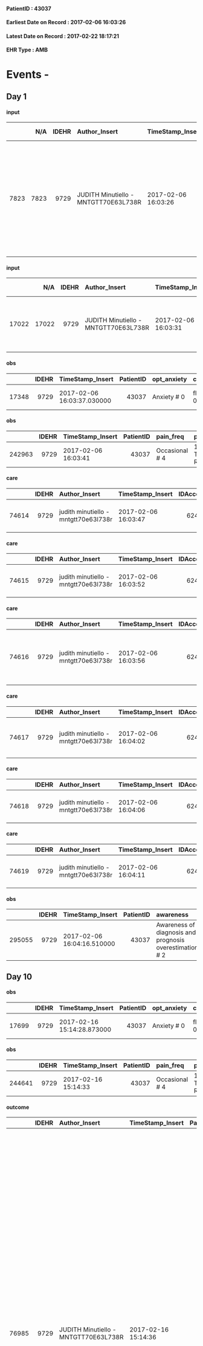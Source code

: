 
#### PatientID : 43037
#### Earliest Date on Record : 2017-02-06 16:03:26
#### Latest Date on Record : 2017-02-22 18:17:21
#### EHR Type : AMB

# Events - 

## Day 1

#### input
|      |    N/A |   IDEHR | Author_Insert                        | TimeStamp_Insert    |   IDAccess | EHRType   |   PatientID |   IDDigitalSignDocument | persone_vicine   |   Unnamed: 0_y |   IDANAMNESI_MED |   Non_Rilevabile_y | Note_Non_Rilevabile_y   | opt_consapevolezza                                      | diagnosis                                                                                                                                                      |
|-----:|-------:|--------:|:-------------------------------------|:--------------------|-----------:|:----------|------------:|------------------------:|:-----------------|---------------:|-----------------:|-------------------:|:------------------------|:--------------------------------------------------------|:---------------------------------------------------------------------------------------------------------------------------------------------------------------|
| 7823 |   7823 |    9729 | JUDITH Minutiello - MNTGTT70E63L738R | 2017-02-06 16:03:26 |      62437 | AMB       |       43037 |                  640767 | N/A              |          10209 |             5894 |                  0 | NR                      | Awareness of diagnosis and prognosis overestimation # 3 | marzo 2016 diagnosi di coriocarcinoma con addensamento lobo polmonare sup. dx e versamento pleurico omolaterale. Effettuato talcaggio pleurico e iniziata CT . |

#### input
|       |    N/A |   IDEHR | Author_Insert                        | TimeStamp_Insert    |   IDAccess | EHRType   |   PatientID |   IDDigitalSignDocument | persone_vicine   |   Unnamed: 0_y.1 |   IDDIAGNOSI_ICD |   Non_Rilevabile_y.1 | Note_Non_Rilevabile_y.1   | I_ICD                                                         | II_ICD                                           | III_ICD                                                                            | IV_ICD                                                             | V_ICD                                                        | I_Anno   | II_Anno   | III_Anno   | IV_Anno   | They go   | I_Mese   |
|------:|-------:|--------:|:-------------------------------------|:--------------------|-----------:|:----------|------------:|------------------------:|:-----------------|-----------------:|-----------------:|---------------------:|:--------------------------|:--------------------------------------------------------------|:-------------------------------------------------|:-----------------------------------------------------------------------------------|:-------------------------------------------------------------------|:-------------------------------------------------------------|:---------|:----------|:-----------|:----------|:----------|:---------|
| 17022 |  17022 |    9729 | JUDITH Minutiello - MNTGTT70E63L738R | 2017-02-06 16:03:31 |      62437 | AMB       |       43037 |                  640768 | N/A              |             2583 |             2583 |                    0 | NR                        | 1991 - Altri tumori maligni senza indicazione della sede#2992 | 1970 - Tumori maligni secondari del polmone#2148 | 1961 - Tumori maligni secondari e non specificati dei linfonodi intratoracici#2141 | 1983 - Tumori maligni secondari di encefalo e midollo spinale#2160 | 41511 - Embolia polmonare e infarto polmonare iatrogeni#2577 | 2016#56  | 2016#56   | 2016#56    | 2016#56   | 2017#57   | 03#03    |

#### obs
|       |   IDEHR | TimeStamp_Insert           |   PatientID | opt_anxiety   | chk_eloquence     | asthenia     | dyspnoea                  | body_temp    | agitation_behavior_freq   | mood                | cognitive_state   |
|------:|--------:|:---------------------------|------------:|:--------------|:------------------|:-------------|:--------------------------|:-------------|:--------------------------|:--------------------|:------------------|
| 17348 |    9729 | 2017-02-06 16:03:37.030000 |       43037 | Anxiety # 0   | fluent speech # 0 | Moderate # 2 | applicant mild strain # 6 | Apyrexia # 0 | quiet # 0                 | demoralization # 03 | Polished # 2      |

#### obs
|        |   IDEHR | TimeStamp_Insert    |   PatientID | pain_freq      | pain_relief              |
|-------:|--------:|:--------------------|------------:|:---------------|:-------------------------|
| 242963 |    9729 | 2017-02-06 16:03:41 |       43037 | Occasional # 4 | 100% - Total Relief # 10 |

#### care
|       |   IDEHR | Author_Insert                        | TimeStamp_Insert    |   IDAccess | EHRType   |   PatientID |   IDTERAPIE_OUTPAT_VIDAS |   ds_dose | opt_via_di_somm   | ds_ora   | dt_data_inizio      |   opt_pregressa |   opt_somm_terapia |   opt_estemporanea |   opt_termina |   opt_somm_in_pompa | opt_farmaco                                  |
|------:|--------:|:-------------------------------------|:--------------------|-----------:|:----------|------------:|-------------------------:|----------:|:------------------|:---------|:--------------------|----------------:|-------------------:|-------------------:|--------------:|--------------------:|:---------------------------------------------|
| 74614 |    9729 | judith minutiello - mntgtt70e63l738r | 2017-02-06 16:03:47 |      62437 | amb       |       43037 |                    52232 |         1 | oral # 0 = 0      | 08 # 8   | 2017-02-06 00:00:00 |               0 |                  0 |                  0 |             0 |                   0 | rabeprazole (20 mg cps rabeprazole rm) # 978 |

#### care
|       |   IDEHR | Author_Insert                        | TimeStamp_Insert    |   IDAccess | EHRType   |   PatientID |   IDTERAPIE_OUTPAT_VIDAS |   ds_dose | opt_via_di_somm   | ds_ora   | dt_data_inizio      |   opt_pregressa |   opt_somm_terapia |   opt_estemporanea |   opt_termina |   opt_somm_in_pompa | opt_farmaco                                     |
|------:|--------:|:-------------------------------------|:--------------------|-----------:|:----------|------------:|-------------------------:|----------:|:------------------|:---------|:--------------------|----------------:|-------------------:|-------------------:|--------------:|--------------------:|:------------------------------------------------|
| 74615 |    9729 | judith minutiello - mntgtt70e63l738r | 2017-02-06 16:03:52 |      62437 | amb       |       43037 |                    52233 |       128 | oral # 0 = 0      | 08 # 8   | 2017-02-06 00:00:00 |               0 |                  0 |                  0 |             0 |                   0 | dexamethasone (0.2% soldesam os gtt gtt) # 1446 |

#### care
|       |   IDEHR | Author_Insert                        | TimeStamp_Insert    |   IDAccess | EHRType   |   PatientID |   IDTERAPIE_OUTPAT_VIDAS |   ds_dose | opt_via_di_somm   | ds_ora                                 | dt_data_inizio      |   opt_pregressa |   opt_somm_terapia |   opt_estemporanea |   opt_termina |   opt_somm_in_pompa | opt_farmaco                                    |
|------:|--------:|:-------------------------------------|:--------------------|-----------:|:----------|------------:|-------------------------:|----------:|:------------------|:---------------------------------------|:--------------------|----------------:|-------------------:|-------------------:|--------------:|--------------------:|:-----------------------------------------------|
| 74616 |    9729 | judith minutiello - mntgtt70e63l738r | 2017-02-06 16:03:56 |      62437 | amb       |       43037 |                    52234 |        20 | oral # 0 = 0      | 08 # 8; 15 # 15; 22 # 22; # 24 in need | 2017-02-06 00:00:00 |               0 |                  0 |                  0 |             0 |                   0 | tramadol (contramal os gtt 100 mg / ml) # 1691 |

#### care
|       |   IDEHR | Author_Insert                        | TimeStamp_Insert    |   IDAccess | EHRType   |   PatientID |   IDTERAPIE_OUTPAT_VIDAS |   ds_dose | opt_via_di_somm   | ds_ora          | dt_data_inizio      |   opt_pregressa |   opt_somm_terapia |   opt_estemporanea |   opt_termina |   opt_somm_in_pompa | opt_farmaco                                    |
|------:|--------:|:-------------------------------------|:--------------------|-----------:|:----------|------------:|-------------------------:|----------:|:------------------|:----------------|:--------------------|----------------:|-------------------:|-------------------:|--------------:|--------------------:|:-----------------------------------------------|
| 74617 |    9729 | judith minutiello - mntgtt70e63l738r | 2017-02-06 16:04:02 |      62437 | amb       |       43037 |                    52235 |         1 | oral # 0 = 0      | 08 # 8; 20 # 20 | 2017-02-06 00:00:00 |               0 |                  0 |                  0 |             0 |                   0 | bisoprolol (bisoprolol 1.25 mg tablets) # 1256 |

#### care
|       |   IDEHR | Author_Insert                        | TimeStamp_Insert    |   IDAccess | EHRType   |   PatientID |   IDTERAPIE_OUTPAT_VIDAS |   ds_dose | opt_via_di_somm        | ds_ora   | dt_data_inizio      |   opt_pregressa |   opt_somm_terapia |   opt_estemporanea |   opt_termina |   opt_somm_in_pompa | opt_farmaco                          |
|------:|--------:|:-------------------------------------|:--------------------|-----------:|:----------|------------:|-------------------------:|----------:|:-----------------------|:---------|:--------------------|----------------:|-------------------:|-------------------:|--------------:|--------------------:|:-------------------------------------|
| 74618 |    9729 | judith minutiello - mntgtt70e63l738r | 2017-02-06 16:04:06 |      62437 | amb       |       43037 |                    52236 |         1 | subcutaneously # 3 = 3 | 20 # 20  | 2017-02-06 00:00:00 |               0 |                  0 |                  0 |             0 |                   0 | lovenox® (t clexane 6,000 iu) # 1135 |

#### care
|       |   IDEHR | Author_Insert                        | TimeStamp_Insert    |   IDAccess | EHRType   |   PatientID |   IDTERAPIE_OUTPAT_VIDAS |   ds_dose | opt_via_di_somm        | ds_ora   | dt_data_inizio      |   opt_pregressa |   opt_somm_terapia |   opt_estemporanea |   opt_termina |   opt_somm_in_pompa | opt_farmaco                          |
|------:|--------:|:-------------------------------------|:--------------------|-----------:|:----------|------------:|-------------------------:|----------:|:-----------------------|:---------|:--------------------|----------------:|-------------------:|-------------------:|--------------:|--------------------:|:-------------------------------------|
| 74619 |    9729 | judith minutiello - mntgtt70e63l738r | 2017-02-06 16:04:11 |      62437 | amb       |       43037 |                    52237 |         1 | subcutaneously # 3 = 3 | 08 # 8   | 2017-02-06 00:00:00 |               0 |                  0 |                  0 |             0 |                   0 | lovenox® (t clexane 8,000 iu) # 1136 |

#### obs
|        |   IDEHR | TimeStamp_Insert           |   PatientID | awareness                                               |
|-------:|--------:|:---------------------------|------------:|:--------------------------------------------------------|
| 295055 |    9729 | 2017-02-06 16:04:16.510000 |       43037 | Awareness of diagnosis and prognosis overestimation # 2 |


## Day 10

#### obs
|       |   IDEHR | TimeStamp_Insert           |   PatientID | opt_anxiety   | chk_eloquence     | asthenia     | dyspnoea                  | body_temp    | agitation_behavior_freq   | mood                | cognitive_state   |
|------:|--------:|:---------------------------|------------:|:--------------|:------------------|:-------------|:--------------------------|:-------------|:--------------------------|:--------------------|:------------------|
| 17699 |    9729 | 2017-02-16 15:14:28.873000 |       43037 | Anxiety # 0   | fluent speech # 0 | Moderate # 2 | applicant mild strain # 6 | Apyrexia # 0 | quiet # 0                 | demoralization # 03 | Polished # 2      |

#### obs
|        |   IDEHR | TimeStamp_Insert    |   PatientID | pain_freq      | pain_relief              |
|-------:|--------:|:--------------------|------------:|:---------------|:-------------------------|
| 244641 |    9729 | 2017-02-16 15:14:33 |       43037 | Occasional # 4 | 100% - Total Relief # 10 |

#### outcome
|       |   IDEHR | Author_Insert                        | TimeStamp_Insert    |   PatientID |   IDDigitalSignDocument |   IDPAI_VIDAS | opt_problem                                            |   opt_problem_num | opt_obiettivo                                                                                              |   opt_obiettivo_num | ds_note                                | opt_stato_problema   |   opt_stato_problema_num | opt_interventi                                                                                                                                                                                                                                                                                                                                                                                                                                                                                                                                                                                                                           |   opt_interventi_num |
|------:|--------:|:-------------------------------------|:--------------------|------------:|------------------------:|--------------:|:-------------------------------------------------------|------------------:|:-----------------------------------------------------------------------------------------------------------|--------------------:|:---------------------------------------|:---------------------|-------------------------:|:-----------------------------------------------------------------------------------------------------------------------------------------------------------------------------------------------------------------------------------------------------------------------------------------------------------------------------------------------------------------------------------------------------------------------------------------------------------------------------------------------------------------------------------------------------------------------------------------------------------------------------------------|---------------------:|
| 76985 |    9729 | JUDITH Minutiello - MNTGTT70E63L738R | 2017-02-16 15:14:36 |       43037 |                  653575 |         79183 | Alteration or risk of impairment of lung function # 26 |                 3 | The patient will not present symptoms that will reduce QoL (epistaxis, cough, hemoptysis, hemoptysis) # 45 |                   4 | already present gaseous oxygen at home | Open Problem # 1     |                        1 | Implementation PAI - Administer drugs correctly according to prescription # 276; Implementation of PAI - Evaluate the effectiveness of drug administration # 277; Implementation of PAI - Therapeutic adjustment # 275; Informative - Inform the patient / caregiver on the prevailing signs and symptoms # 281; Informative - Inform the patient / caregiver about the need to reduce the conscience to maintain the QoL if the symptom becomes refractory # 282; Educational - Educate the caregiver / patient to the recognition / treatment of the symptom # 280; Counseling - Sharing with the caregiver the path therapeutic # 279 |                    4 |

#### care
|       |   IDEHR | Author_Insert                        | TimeStamp_Insert    |   IDAccess | EHRType   |   PatientID |   IDTERAPIE_OUTPAT_VIDAS | ds_dose             | opt_via_di_somm   | ds_ora       | dt_data_inizio      |   opt_pregressa |   opt_somm_terapia |   opt_estemporanea |   opt_termina |   opt_somm_in_pompa | opt_farmaco                                           | Note_al_bisogno     |
|------:|--------:|:-------------------------------------|:--------------------|-----------:|:----------|------------:|-------------------------:|:--------------------|:------------------|:-------------|:--------------------|----------------:|-------------------:|-------------------:|--------------:|--------------------:|:------------------------------------------------------|:--------------------|
| 75977 |    9729 | judith minutiello - mntgtt70e63l738r | 2017-02-16 15:14:43 |      63818 | amb       |       43037 |                    53595 | 2019-01-02 00:00:00 | oral # 0 = 0      | at need # 24 | 2017-02-16 00:00:00 |               0 |                  0 |                  0 |             0 |                   0 | morphine sulfate (10 mg oramorph 5 ml flac os) # 1604 | if crisis dyspnoeic |

#### care
|       |   IDEHR | Author_Insert                        | TimeStamp_Insert    |   IDAccess | EHRType   |   PatientID |   IDTERAPIE_OUTPAT_VIDAS |   ds_dose | opt_via_di_somm   | ds_ora                        | dt_data_inizio      |   opt_pregressa |   opt_somm_terapia |   opt_estemporanea |   opt_termina |   opt_somm_in_pompa | opt_farmaco                                    |
|------:|--------:|:-------------------------------------|:--------------------|-----------:|:----------|------------:|-------------------------:|----------:|:------------------|:------------------------------|:--------------------|----------------:|-------------------:|-------------------:|--------------:|--------------------:|:-----------------------------------------------|
| 75978 |    9729 | judith minutiello - mntgtt70e63l738r | 2017-02-16 15:14:47 |      63818 | amb       |       43037 |                    53596 |        20 | oral # 0 = 0      | 08 # 8; 22 # 22; # 24 in need | 2017-02-06 00:00:00 |               0 |                  0 |                  0 |             0 |                   0 | tramadol (contramal os gtt 100 mg / ml) # 1691 |

#### care
|       |   IDEHR | Author_Insert                        | TimeStamp_Insert    |   IDAccess | EHRType   |   PatientID |   IDTERAPIE_OUTPAT_VIDAS |   ds_dose | opt_via_di_somm        | ds_ora   | dt_data_inizio      |   opt_pregressa |   opt_somm_terapia |   opt_estemporanea |   opt_termina |   opt_somm_in_pompa | opt_farmaco                          |
|------:|--------:|:-------------------------------------|:--------------------|-----------:|:----------|------------:|-------------------------:|----------:|:-----------------------|:---------|:--------------------|----------------:|-------------------:|-------------------:|--------------:|--------------------:|:-------------------------------------|
| 75979 |    9729 | judith minutiello - mntgtt70e63l738r | 2017-02-16 15:14:52 |      63818 | amb       |       43037 |                    53597 |         1 | subcutaneously # 3 = 3 | 08 # 8   | 2017-02-06 00:00:00 |               0 |                  0 |                  0 |             1 |                   0 | lovenox® (t clexane 8,000 iu) # 1136 |

#### care
|       |   IDEHR | Author_Insert                        | TimeStamp_Insert    |   IDAccess | EHRType   |   PatientID |   IDTERAPIE_OUTPAT_VIDAS |   ds_dose | opt_via_di_somm        | ds_ora          | dt_data_inizio      |   opt_pregressa |   opt_somm_terapia |   opt_estemporanea |   opt_termina |   opt_somm_in_pompa | opt_farmaco                          |
|------:|--------:|:-------------------------------------|:--------------------|-----------:|:----------|------------:|-------------------------:|----------:|:-----------------------|:----------------|:--------------------|----------------:|-------------------:|-------------------:|--------------:|--------------------:|:-------------------------------------|
| 75980 |    9729 | judith minutiello - mntgtt70e63l738r | 2017-02-16 15:14:56 |      63818 | amb       |       43037 |                    53598 |         1 | subcutaneously # 3 = 3 | 20 20 #, 08 # 8 | 2017-02-06 00:00:00 |               0 |                  0 |                  0 |             0 |                   0 | lovenox® (t clexane 6,000 iu) # 1135 |


## Day 11

#### care
|       |   IDEHR | Author_Insert                    | TimeStamp_Insert    | EHRType   |   PatientID |   IDGESTIONE_AUSILI |   opt_annulla_consegna | dt_Ric_consegna     | opt_ausilio                   |
|------:|--------:|:---------------------------------|:--------------------|:----------|------------:|--------------------:|-----------------------:|:--------------------|:------------------------------|
| 17168 |    9366 | merullo elisa - mrllse87e66d969r | 2017-02-17 15:50:55 | amb       |       43037 |               17099 |                      0 | 2017-02-17 00:00:00 | upside stabilizer for wc # 20 |

#### input
|      |    N/A |   Unnamed: 0_x |   IDANAMNESI_INF |   IDEHR | Author_Insert                             | TimeStamp_Insert           |   IDAccess | EHRType   |   PatientID |   IDDigitalSignDocument |   Non_Rilevabile_x | Note_Non_Rilevabile_x   | perc_salute                                                                                                      | Perception             | persone_vicine   | Caregiver                                       |
|-----:|-------:|---------------:|-----------------:|--------:|:------------------------------------------|:---------------------------|-----------:|:----------|------------:|------------------------:|-------------------:|:------------------------|:-----------------------------------------------------------------------------------------------------------------|:-----------------------|:-----------------|:------------------------------------------------|
| 3225 |   3225 |           3607 |             4392 |    9729 | CARMAGNOLA MARIA LUISA - CRMMLS59L45F205K | 2017-02-17 15:54:18.390000 |      63980 | AMB       |       43037 |                  655085 |                  0 | NR                      | perdit√ † Performance # 0; increased dell'affaticabilit√ † # 2; increased asthenia # 3; # 4 episodes of wheezing | concern for health # 0 | N/A              | 17 / 02si delivery guarding February and March. |

#### obs
|       |   IDEHR | TimeStamp_Insert           |   PatientID | personal_hygiene   | urine_elimination   | mobility      | asthenia   | dyspnoea        | motor_performance                                                                           | mood                            | diet     | feces_elimination   | consumption_help   |
|------:|--------:|:---------------------------|------------:|:-------------------|:--------------------|:--------------|:-----------|:----------------|:--------------------------------------------------------------------------------------------|:--------------------------------|:---------|:--------------------|:-------------------|
| 61530 |    9729 | 2017-02-17 15:54:22.030000 |       43037 | With help # 2      | Independent # 0     | With help # 2 | light # 0  | mild strain # 1 | 50% - Patient requiring frequent medical care and pu√≤ pi√π stay up for 50% of the day # 05 | helplessness # 10; sadness # 11 | Free # 0 | Independent # 0     | Independent # 0    |

#### obs
|        |   IDEHR | TimeStamp_Insert    |   PatientID | pain_freq      | pain_relief              |
|-------:|--------:|:--------------------|------------:|:---------------|:-------------------------|
| 244845 |    9729 | 2017-02-17 15:54:26 |       43037 | Occasional # 4 | 100% - Total Relief # 10 |

#### outcome
|       |   IDEHR | Author_Insert                             | TimeStamp_Insert    |   PatientID |   IDDigitalSignDocument |   IDPAI_VIDAS | opt_problem                                                                                                                                 |   opt_problem_num | opt_obiettivo                                                  |   opt_obiettivo_num | opt_stato_problema   |   opt_stato_problema_num | opt_interventi                                                  |   opt_interventi_num |
|------:|--------:|:------------------------------------------|:--------------------|------------:|------------------------:|--------------:|:--------------------------------------------------------------------------------------------------------------------------------------------|------------------:|:---------------------------------------------------------------|--------------------:|:---------------------|-------------------------:|:----------------------------------------------------------------|---------------------:|
| 77242 |    9729 | CARMAGNOLA MARIA LUISA - CRMMLS59L45F205K | 2017-02-17 15:54:29 |       43037 |                  655088 |         79441 | Decisional conflict, secondary to a knowledge deficit, related to clinical, therapeutic, prognostic and / or lack of coping of patient # 35 |                 4 | The patient and / or caregiver will make informed choices # 80 |                   4 | Open Problem # 1     |                        1 | professional activation - Activation request Psychologist # 706 |                    4 |

#### outcome
|       |   IDEHR | Author_Insert                             | TimeStamp_Insert    |   PatientID |   IDDigitalSignDocument |   IDPAI_VIDAS | opt_problem          |   opt_problem_num | opt_obiettivo                                                                                              |   opt_obiettivo_num | opt_stato_problema   |   opt_stato_problema_num | opt_interventi                                                                                                                                                   |   opt_interventi_num |
|------:|--------:|:------------------------------------------|:--------------------|------------:|------------------------:|--------------:|:---------------------|------------------:|:-----------------------------------------------------------------------------------------------------------|--------------------:|:---------------------|-------------------------:|:-----------------------------------------------------------------------------------------------------------------------------------------------------------------|---------------------:|
| 77243 |    9729 | CARMAGNOLA MARIA LUISA - CRMMLS59L45F205K | 2017-02-17 15:54:32 |       43037 |                  655089 |         79442 | Alteration hive # 33 |                 4 | The patient acquisir√ † ¬ † awareness about the factors that contribute to the alteration of the hive # 66 |                   4 | Open Problem # 1     |                        1 | Information - Information on the factors that lead to the alteration of the hive # 550; Information - Inform the patient / caregiver on possible solutions # 551 |                    4 |

#### outcome
|       |   IDEHR | Author_Insert                             | TimeStamp_Insert    |   PatientID |   IDDigitalSignDocument |   IDPAI_VIDAS | opt_problem                                                            |   opt_problem_num | opt_obiettivo                                               |   opt_obiettivo_num | opt_stato_problema   |   opt_stato_problema_num | opt_interventi                                                                                                                                                                                                                                                                                                                                                                          |   opt_interventi_num |
|------:|--------:|:------------------------------------------|:--------------------|------------:|------------------------:|--------------:|:-----------------------------------------------------------------------|------------------:|:------------------------------------------------------------|--------------------:|:---------------------|-------------------------:|:----------------------------------------------------------------------------------------------------------------------------------------------------------------------------------------------------------------------------------------------------------------------------------------------------------------------------------------------------------------------------------------|---------------------:|
| 77244 |    9729 | CARMAGNOLA MARIA LUISA - CRMMLS59L45F205K | 2017-02-17 15:54:35 |       43037 |                  655090 |         79443 | Alteration of comfort associated with chronic pain and / or acute # 29 |                 2 | The patient riferir√ † ¬ † a satisfactory pain control # 56 |                   1 | Open Problem # 1     |                        1 | Implementation of the IAP - Therapeutic adjustment # 441; Implementation of the IAP - Evaluation of the efficacy of the drug administration # 443; Implementation of the IAP - Administer the drugs correctly according to the prescription # 442; Counseling - Sharing with the patient the therapeutic path # 444; Counseling - Sharing with the caregiver the therapeutic path # 445 |                    4 |

#### outcome
|       |   IDEHR | Author_Insert                             | TimeStamp_Insert    |   PatientID |   IDDigitalSignDocument |   IDPAI_VIDAS | opt_problem                                            |   opt_problem_num | opt_obiettivo                                                                                              |   opt_obiettivo_num | ds_note                                | opt_stato_problema   |   opt_stato_problema_num | opt_interventi                                                                                                                                                                                                                                                                                                                                                                                                                                                                                                                                                                                                                           |   opt_interventi_num |
|------:|--------:|:------------------------------------------|:--------------------|------------:|------------------------:|--------------:|:-------------------------------------------------------|------------------:|:-----------------------------------------------------------------------------------------------------------|--------------------:|:---------------------------------------|:---------------------|-------------------------:|:-----------------------------------------------------------------------------------------------------------------------------------------------------------------------------------------------------------------------------------------------------------------------------------------------------------------------------------------------------------------------------------------------------------------------------------------------------------------------------------------------------------------------------------------------------------------------------------------------------------------------------------------|---------------------:|
| 77245 |    9729 | CARMAGNOLA MARIA LUISA - CRMMLS59L45F205K | 2017-02-17 15:54:38 |       43037 |                  655091 |         79444 | Alteration or risk of impairment of lung function # 26 |                 3 | The patient will not present symptoms that will reduce QoL (epistaxis, cough, hemoptysis, hemoptysis) # 45 |                   4 | already present gaseous oxygen at home | Open Problem # 1     |                        1 | Implementation PAI - Administer drugs correctly according to prescription # 276; Implementation of PAI - Evaluate the effectiveness of drug administration # 277; Implementation of PAI - Therapeutic adjustment # 275; Informative - Inform the patient / caregiver on the prevailing signs and symptoms # 281; Informative - Inform the patient / caregiver about the need to reduce the conscience to maintain the QoL if the symptom becomes refractory # 282; Educational - Educate the caregiver / patient to the recognition / treatment of the symptom # 280; Counseling - Sharing with the caregiver the path therapeutic # 279 |                    4 |


## Day 14

#### care
|       |   IDEHR | Author_Insert                           | TimeStamp_Insert    | EHRType   |   PatientID |   IDGESTIONE_AUSILI |   ds_ncons |   opt_annulla_consegna | dt_Ric_consegna     | dt_ric_cons_forn    | opt_ausilio                   |
|------:|--------:|:----------------------------------------|:--------------------|:----------|------------:|--------------------:|-----------:|-----------------------:|:--------------------|:--------------------|:------------------------------|
| 17207 |    9366 | martinoli massimo l. - mrtmsm69t31f205t | 2017-02-20 11:58:09 | amb       |       43037 |               17138 |      29774 |                      0 | 2017-02-17 00:00:00 | 2017-02-20 00:00:00 | upside stabilizer for wc # 20 |


## Day 15

#### obs
|       |   IDEHR | TimeStamp_Insert           |   PatientID | personal_hygiene   | urine_elimination   | mobility      | asthenia   | dyspnoea        | motor_performance                                                                           | mood                            | diet     | feces_elimination   | consumption_help   |
|------:|--------:|:---------------------------|------------:|:-------------------|:--------------------|:--------------|:-----------|:----------------|:--------------------------------------------------------------------------------------------|:--------------------------------|:---------|:--------------------|:-------------------|
| 61687 |    9729 | 2017-02-20 17:23:19.397000 |       43037 | With help # 2      | Independent # 0     | With help # 2 | light # 0  | mild strain # 1 | 50% - Patient requiring frequent medical care and pu√≤ pi√π stay up for 50% of the day # 05 | helplessness # 10; sadness # 11 | Free # 0 | Independent # 0     | Independent # 0    |

#### obs
|        |   IDEHR | TimeStamp_Insert    |   PatientID | pain_freq      | pain_relief   |
|-------:|--------:|:--------------------|------------:|:---------------|:--------------|
| 245294 |    9729 | 2017-02-20 17:23:22 |       43037 | Occasional # 4 | 80% # 8       |

#### outcome
|       |   IDEHR | Author_Insert                             | TimeStamp_Insert    |   PatientID |   IDDigitalSignDocument |   IDPAI_VIDAS | opt_problem                                            |   opt_problem_num | opt_obiettivo                                                                                              |   opt_obiettivo_num | ds_note                                | opt_stato_problema   |   opt_stato_problema_num | opt_interventi                                                                                                                                                                                                                                                                                                                                                                                                                                                                                                                                                                                                                           |   opt_interventi_num |
|------:|--------:|:------------------------------------------|:--------------------|------------:|------------------------:|--------------:|:-------------------------------------------------------|------------------:|:-----------------------------------------------------------------------------------------------------------|--------------------:|:---------------------------------------|:---------------------|-------------------------:|:-----------------------------------------------------------------------------------------------------------------------------------------------------------------------------------------------------------------------------------------------------------------------------------------------------------------------------------------------------------------------------------------------------------------------------------------------------------------------------------------------------------------------------------------------------------------------------------------------------------------------------------------|---------------------:|
| 77675 |    9729 | CARMAGNOLA MARIA LUISA - CRMMLS59L45F205K | 2017-02-20 17:23:25 |       43037 |                  658253 |         79881 | Alteration or risk of impairment of lung function # 26 |                 3 | The patient will not present symptoms that will reduce QoL (epistaxis, cough, hemoptysis, hemoptysis) # 45 |                   4 | already present gaseous oxygen at home | Open Problem # 1     |                        1 | Implementation PAI - Administer drugs correctly according to prescription # 276; Implementation of PAI - Evaluate the effectiveness of drug administration # 277; Implementation of PAI - Therapeutic adjustment # 275; Informative - Inform the patient / caregiver on the prevailing signs and symptoms # 281; Informative - Inform the patient / caregiver about the need to reduce the conscience to maintain the QoL if the symptom becomes refractory # 282; Educational - Educate the caregiver / patient to the recognition / treatment of the symptom # 280; Counseling - Sharing with the caregiver the path therapeutic # 279 |                    4 |

#### outcome
|       |   IDEHR | Author_Insert                             | TimeStamp_Insert    |   PatientID |   IDDigitalSignDocument |   IDPAI_VIDAS | opt_problem                                                            |   opt_problem_num | opt_obiettivo                                               |   opt_obiettivo_num | opt_stato_problema   |   opt_stato_problema_num | opt_interventi                                                                                                                                                                                                                                                                                                                                                                          |   opt_interventi_num |
|------:|--------:|:------------------------------------------|:--------------------|------------:|------------------------:|--------------:|:-----------------------------------------------------------------------|------------------:|:------------------------------------------------------------|--------------------:|:---------------------|-------------------------:|:----------------------------------------------------------------------------------------------------------------------------------------------------------------------------------------------------------------------------------------------------------------------------------------------------------------------------------------------------------------------------------------|---------------------:|
| 77676 |    9729 | CARMAGNOLA MARIA LUISA - CRMMLS59L45F205K | 2017-02-20 17:23:28 |       43037 |                  658254 |         79882 | Alteration of comfort associated with chronic pain and / or acute # 29 |                 2 | The patient riferir√ † ¬ † a satisfactory pain control # 56 |                   1 | Open Problem # 1     |                        1 | Implementation of the IAP - Therapeutic adjustment # 441; Implementation of the IAP - Evaluation of the efficacy of the drug administration # 443; Implementation of the IAP - Administer the drugs correctly according to the prescription # 442; Counseling - Sharing with the patient the therapeutic path # 444; Counseling - Sharing with the caregiver the therapeutic path # 445 |                    4 |

#### outcome
|       |   IDEHR | Author_Insert                             | TimeStamp_Insert    |   PatientID |   IDDigitalSignDocument |   IDPAI_VIDAS | opt_problem          |   opt_problem_num | opt_obiettivo                                                                                              |   opt_obiettivo_num | opt_stato_problema   |   opt_stato_problema_num | opt_interventi                                                                                                                                                   |   opt_interventi_num |
|------:|--------:|:------------------------------------------|:--------------------|------------:|------------------------:|--------------:|:---------------------|------------------:|:-----------------------------------------------------------------------------------------------------------|--------------------:|:---------------------|-------------------------:|:-----------------------------------------------------------------------------------------------------------------------------------------------------------------|---------------------:|
| 77677 |    9729 | CARMAGNOLA MARIA LUISA - CRMMLS59L45F205K | 2017-02-20 17:23:31 |       43037 |                  658255 |         79883 | Alteration hive # 33 |                 4 | The patient acquisir√ † ¬ † awareness about the factors that contribute to the alteration of the hive # 66 |                   4 | closed Problem # 2   |                        2 | Information - Information on the factors that lead to the alteration of the hive # 550; Information - Inform the patient / caregiver on possible solutions # 551 |                    4 |

#### outcome
|       |   IDEHR | Author_Insert                             | TimeStamp_Insert    |   PatientID |   IDDigitalSignDocument |   IDPAI_VIDAS | opt_problem                                                                                                                                 |   opt_problem_num | opt_obiettivo                                                  |   opt_obiettivo_num | opt_stato_problema   |   opt_stato_problema_num | opt_interventi                                                  |   opt_interventi_num |
|------:|--------:|:------------------------------------------|:--------------------|------------:|------------------------:|--------------:|:--------------------------------------------------------------------------------------------------------------------------------------------|------------------:|:---------------------------------------------------------------|--------------------:|:---------------------|-------------------------:|:----------------------------------------------------------------|---------------------:|
| 77678 |    9729 | CARMAGNOLA MARIA LUISA - CRMMLS59L45F205K | 2017-02-20 17:23:33 |       43037 |                  658256 |         79884 | Decisional conflict, secondary to a knowledge deficit, related to clinical, therapeutic, prognostic and / or lack of coping of patient # 35 |                 4 | The patient and / or caregiver will make informed choices # 80 |                   4 | Open Problem # 1     |                        1 | professional activation - Activation request Psychologist # 706 |                    4 |

#### obs
|       |   IDEHR | TimeStamp_Insert           |   PatientID | opt_hypotrophy   | opt_anxiety   | chk_eloquence     | asthenia   | dyspnoea                  | body_temp    | agitation_behavior_freq   | mood                | cognitive_state   |
|------:|--------:|:---------------------------|------------:|:-----------------|:--------------|:------------------|:-----------|:--------------------------|:-------------|:--------------------------|:--------------------|:------------------|
| 17876 |    9729 | 2017-02-21 15:44:00.317000 |       43037 | Hypotrophy # 0   | Anxiety # 0   | fluent speech # 0 | Severe # 3 | applicant mild strain # 6 | Apyrexia # 0 | quiet # 0                 | demoralization # 03 | Polished # 2      |

#### outcome
|       |   IDEHR | Author_Insert                        | TimeStamp_Insert    |   PatientID |   IDDigitalSignDocument |   IDPAI_VIDAS | opt_problem                                                            |   opt_problem_num | opt_obiettivo                                               |   opt_obiettivo_num | opt_stato_problema   |   opt_stato_problema_num | opt_interventi                                                                                                          |   opt_interventi_num |
|------:|--------:|:-------------------------------------|:--------------------|------------:|------------------------:|--------------:|:-----------------------------------------------------------------------|------------------:|:------------------------------------------------------------|--------------------:|:---------------------|-------------------------:|:------------------------------------------------------------------------------------------------------------------------|---------------------:|
| 77921 |    9729 | JUDITH Minutiello - MNTGTT70E63L738R | 2017-02-21 15:44:09 |       43037 |                  659622 |         80129 | Alteration of comfort associated with chronic pain and / or acute # 29 |                 2 | The patient riferir√ † ¬ † a satisfactory pain control # 56 |                   1 | Open Problem # 1     |                        1 | Counseling - Sharing with the caregiver the therapeutic path # 445; Implementing the PAI - Therapeutic adjustment # 441 |                    2 |

#### outcome
|       |   IDEHR | Author_Insert                        | TimeStamp_Insert    |   PatientID |   IDDigitalSignDocument |   IDPAI_VIDAS | opt_problem                                                                                                                                 |   opt_problem_num | opt_obiettivo                                                  |   opt_obiettivo_num | opt_stato_problema   |   opt_stato_problema_num | opt_interventi                                                  |   opt_interventi_num |
|------:|--------:|:-------------------------------------|:--------------------|------------:|------------------------:|--------------:|:--------------------------------------------------------------------------------------------------------------------------------------------|------------------:|:---------------------------------------------------------------|--------------------:|:---------------------|-------------------------:|:----------------------------------------------------------------|---------------------:|
| 77922 |    9729 | JUDITH Minutiello - MNTGTT70E63L738R | 2017-02-21 15:44:12 |       43037 |                  659623 |         80130 | Decisional conflict, secondary to a knowledge deficit, related to clinical, therapeutic, prognostic and / or lack of coping of patient # 35 |                 4 | The patient and / or caregiver will make informed choices # 80 |                   4 | Open Problem # 1     |                        1 | professional activation - Activation request Psychologist # 706 |                    4 |

#### outcome
|       |   IDEHR | Author_Insert                        | TimeStamp_Insert    |   PatientID |   IDDigitalSignDocument |   IDPAI_VIDAS | opt_problem                                            |   opt_problem_num | opt_obiettivo                                                                                              |   opt_obiettivo_num | ds_note                                | opt_stato_problema   |   opt_stato_problema_num | opt_interventi                                                                                                                                                                                                                                                                                                                                                                                                                                                                                                                                                                                                                           |   opt_interventi_num |
|------:|--------:|:-------------------------------------|:--------------------|------------:|------------------------:|--------------:|:-------------------------------------------------------|------------------:|:-----------------------------------------------------------------------------------------------------------|--------------------:|:---------------------------------------|:---------------------|-------------------------:|:-----------------------------------------------------------------------------------------------------------------------------------------------------------------------------------------------------------------------------------------------------------------------------------------------------------------------------------------------------------------------------------------------------------------------------------------------------------------------------------------------------------------------------------------------------------------------------------------------------------------------------------------|---------------------:|
| 77923 |    9729 | JUDITH Minutiello - MNTGTT70E63L738R | 2017-02-21 15:44:15 |       43037 |                  659624 |         80131 | Alteration or risk of impairment of lung function # 26 |                 3 | The patient will not present symptoms that will reduce QoL (epistaxis, cough, hemoptysis, hemoptysis) # 45 |                   4 | already present gaseous oxygen at home | Open Problem # 1     |                        1 | Implementation PAI - Administer drugs correctly according to prescription # 276; Implementation of PAI - Evaluate the effectiveness of drug administration # 277; Implementation of PAI - Therapeutic adjustment # 275; Informative - Inform the patient / caregiver on the prevailing signs and symptoms # 281; Informative - Inform the patient / caregiver about the need to reduce the conscience to maintain the QoL if the symptom becomes refractory # 282; Educational - Educate the caregiver / patient to the recognition / treatment of the symptom # 280; Counseling - Sharing with the caregiver the path therapeutic # 279 |                    4 |

#### care
|       |   IDEHR | Author_Insert                        | TimeStamp_Insert    |   IDAccess | EHRType   |   PatientID |   IDTERAPIE_OUTPAT_VIDAS |   ds_dose | opt_via_di_somm   | ds_ora                        | dt_data_inizio      |   opt_pregressa |   opt_somm_terapia |   opt_estemporanea |   opt_termina |   opt_somm_in_pompa | opt_farmaco                                    |
|------:|--------:|:-------------------------------------|:--------------------|-----------:|:----------|------------:|-------------------------:|----------:|:------------------|:------------------------------|:--------------------|----------------:|-------------------:|-------------------:|--------------:|--------------------:|:-----------------------------------------------|
| 76567 |    9729 | judith minutiello - mntgtt70e63l738r | 2017-02-21 15:44:18 |      64412 | amb       |       43037 |                    54185 |        20 | oral # 0 = 0      | 08 # 8; 22 # 22; # 24 in need | 2017-02-06 00:00:00 |               0 |                  0 |                  0 |             1 |                   0 | tramadol (contramal os gtt 100 mg / ml) # 1691 |

#### care
|       |   IDEHR | Author_Insert                        | TimeStamp_Insert    |   IDAccess | EHRType   |   PatientID |   IDTERAPIE_OUTPAT_VIDAS |   ds_dose | opt_via_di_somm     | ds_ora       | dt_data_inizio      | ds_note_y    |   opt_pregressa |   opt_somm_terapia |   opt_estemporanea |   opt_termina |   opt_somm_in_pompa | opt_farmaco                                   |
|------:|--------:|:-------------------------------------|:--------------------|-----------:|:----------|------------:|-------------------------:|----------:|:--------------------|:-------------|:--------------------|:-------------|----------------:|-------------------:|-------------------:|--------------:|--------------------:|:----------------------------------------------|
| 76568 |    9729 | judith minutiello - mntgtt70e63l738r | 2017-02-21 15:44:20 |      64412 | amb       |       43037 |                    54186 |         1 | transdermal # 4 = 4 | other # 2476 | 2017-02-21 00:00:00 | every 3 days |               0 |                  0 |                  0 |             0 |                   0 | fentanyl (durogesic tts 25 mcg / hour) # 1648 |


## Day 17

#### care
|       |   IDEHR | Author_Insert                        | TimeStamp_Insert    |   IDAccess | EHRType   |   PatientID |   IDTERAPIE_OUTPAT_VIDAS |   ds_dose | opt_via_di_somm        | ds_ora          | dt_data_inizio      | ds_note_y                         |   opt_pregressa |   opt_somm_terapia |   opt_estemporanea |   opt_termina |   opt_somm_in_pompa | opt_farmaco                          |
|------:|--------:|:-------------------------------------|:--------------------|-----------:|:----------|------------:|-------------------------:|----------:|:-----------------------|:----------------|:--------------------|:----------------------------------|----------------:|-------------------:|-------------------:|--------------:|--------------------:|:-------------------------------------|
| 76662 |    9729 | judith minutiello - mntgtt70e63l738r | 2017-02-22 18:17:19 |      64565 | amb       |       43037 |                    54280 |         1 | subcutaneously # 3 = 3 | 20 20 #, 08 # 8 | 2017-02-06 00:00:00 | not use when nosebleeds important |               0 |                  0 |                  0 |             0 |                   0 | lovenox® (t clexane 6,000 iu) # 1135 |

#### care
|       |   IDEHR | Author_Insert                        | TimeStamp_Insert    |   IDAccess | EHRType   |   PatientID |   IDTERAPIE_OUTPAT_VIDAS |   ds_dose | opt_via_di_somm     | ds_ora       | dt_data_inizio      | ds_note_y    |   opt_pregressa |   opt_somm_terapia |   opt_estemporanea |   opt_termina |   opt_somm_in_pompa | opt_farmaco                                   |
|------:|--------:|:-------------------------------------|:--------------------|-----------:|:----------|------------:|-------------------------:|----------:|:--------------------|:-------------|:--------------------|:-------------|----------------:|-------------------:|-------------------:|--------------:|--------------------:|:----------------------------------------------|
| 76663 |    9729 | judith minutiello - mntgtt70e63l738r | 2017-02-22 18:17:21 |      64565 | amb       |       43037 |                    54281 |         1 | transdermal # 4 = 4 | other # 2476 | 2017-02-22 00:00:00 | every 3 days |               0 |                  0 |                  0 |             0 |                   0 | fentanyl (durogesic tts 50 mcg / hour) # 1649 |


